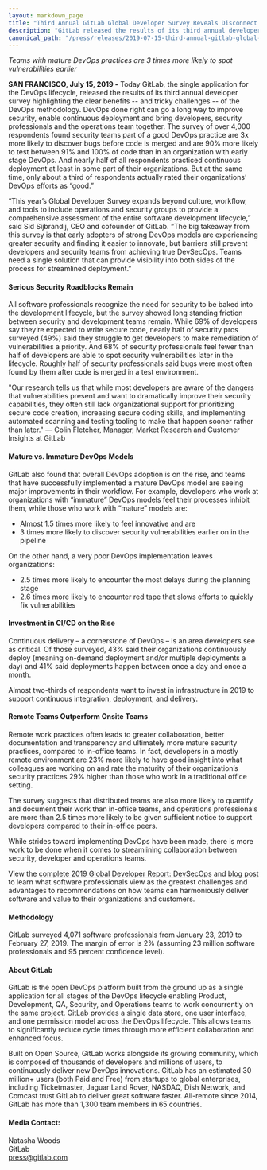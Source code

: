 ```yaml
---
layout: markdown_page
title: "Third Annual GitLab Global Developer Survey Reveals Disconnect Between Developer And Security Teams"
description: "GitLab released the results of its third annual developer survey highlighting the clear benefits and tricky challenges of the DevOps methodology."
canonical_path: "/press/releases/2019-07-15-third-annual-gitlab-global-developer-survey.html"
---
```


_Teams with mature DevOps practices are 3 times more likely to spot vulnerabilities earlier_

**SAN FRANCISCO, July 15, 2019 -** Today GitLab, the single application for the DevOps lifecycle, released the results of its third annual developer survey highlighting the clear benefits -- and tricky challenges -- of the DevOps methodology. DevOps done right can go a long way to improve security, enable continuous deployment and bring developers, security professionals and the operations team together. The survey of over 4,000 respondents found security teams part of a good DevOps practice are 3x more likely to discover bugs before code is merged and are 90% more likely to test between 91% and 100% of code than in an organization with early stage DevOps. And nearly half of all respondents practiced continuous deployment at least in some part of their organizations. But at the same time, only about a third of respondents actually rated their organizations’ DevOps efforts as “good.”

“This year’s Global Developer Survey expands beyond culture, workflow, and tools to include operations and security groups to provide a comprehensive assessment of the entire software development lifecycle,” said Sid Sijbrandij, CEO and cofounder of GitLab. “The big takeaway from this survey is that early adopters of strong DevOps models are experiencing greater security and finding it easier to innovate, but barriers still prevent developers and security teams from achieving true DevSecOps. Teams need a single solution that can provide visibility into both sides of the process for streamlined deployment.” 

#### Serious Security Roadblocks Remain
All software professionals recognize the need for security to be baked into the development lifecycle, but the survey showed long standing friction between security and development teams remain. While 69% of developers say they’re expected to write secure code, nearly half of security pros surveyed (49%) said they struggle to get developers to make remediation of vulnerabilities a priority. And 68% of security professionals feel fewer than half of developers are able to spot security vulnerabilities later in the lifecycle. Roughly half of security professionals said bugs were most often found by them after code is merged in a test environment.

"Our research tells us that while most developers are aware of the dangers that vulnerabilities present and want to dramatically improve their security capabilities, they often still lack organizational support for prioritizing secure code creation, increasing secure coding skills, and implementing automated scanning and testing tooling to make that happen sooner rather than later." — Colin Fletcher, Manager, Market Research and Customer Insights at GitLab

#### Mature vs. Immature DevOps Models
GitLab also found that overall DevOps adoption is on the rise, and teams that have successfully implemented a mature DevOps model are seeing major improvements in their workflow. For example, developers who work at organizations with “immature” DevOps models feel their processes inhibit them, while those who work with “mature” models are:

* Almost 1.5 times more likely to feel innovative and are
* 3 times more likely to discover security vulnerabilities earlier on in the pipeline

On the other hand, a very poor DevOps implementation leaves organizations:

* 2.5 times more likely to encounter the most delays during the planning stage
* 2.6 times more likely to encounter red tape that slows efforts to quickly fix vulnerabilities

#### Investment in CI/CD on the Rise
Continuous delivery – a cornerstone of DevOps – is an area developers see as critical. Of those surveyed, 43% said their organizations continuously deploy (meaning on-demand deployment and/or multiple deployments a day) and 41% said deployments happen between once a day and once a month.

Almost two-thirds of respondents want to invest in infrastructure in 2019 to support continuous integration, deployment, and delivery.

#### Remote Teams Outperform Onsite Teams
Remote work practices often leads to greater collaboration, better documentation and transparency and ultimately more mature security practices, compared to in-office teams. In fact, developers in a mostly remote environment are 23% more likely to have good insight into what colleagues are working on and rate the maturity of their organization’s security practices 29% higher than those who work in a traditional office setting.

The survey suggests that distributed teams are also more likely to quantify and document their work than in-office teams, and operations professionals are more than 2.5 times more likely to be given sufficient notice to support developers compared to their in-office peers.

While strides toward implementing DevOps have been made, there is more work to be done when it comes to streamlining collaboration between security, developer and operations teams.

View the [complete 2019 Global Developer Report: DevSecOps](https://about.gitlab.com/developer-survey/) and [blog post](https://about.gitlab.com/blog/2019/07/15/global-developer-report/) to learn what software professionals view as the greatest challenges and advantages to recommendations on how teams can harmoniously deliver software and value to their organizations and customers.

#### Methodology
GitLab surveyed 4,071 software professionals from January 23, 2019 to February 27, 2019. The margin of error is 2% (assuming 23 million software professionals and 95 percent confidence level).

#### About GitLab
GitLab is the open DevOps platform built from the ground up as a single application for all stages of the DevOps lifecycle enabling Product, Development, QA, Security, and Operations teams to work concurrently on the same project. GitLab provides a single data store, one user interface, and one permission model across the DevOps lifecycle. This allows teams to significantly reduce cycle times through more efficient collaboration and enhanced focus.

Built on Open Source, GitLab works alongside its growing community, which is composed of thousands of developers and millions of users, to continuously deliver new DevOps innovations. GitLab has an estimated 30 million+ users (both Paid and Free) from startups to global enterprises, including Ticketmaster, Jaguar Land Rover, NASDAQ, Dish Network, and Comcast trust GitLab to deliver great software faster. All-remote since 2014, GitLab has more than 1,300 team members in 65 countries.


#### Media Contact:
Natasha Woods
<br>
GitLab
<br>
press@gitlab.com
